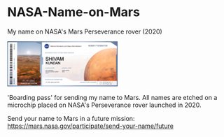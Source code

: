 # NASA-Name-on-Mars
My name on NASA's Mars Perseverance rover (2020)

<img src="BoardingPass_MyNameOnFutureMission.png"  width="50%" height="50%">

'Boarding pass' for sending my name to Mars. All names are etched on a microchip placed on NASA's Perseverance rover launched in 2020. 

Send your name to Mars in a future mission: https://mars.nasa.gov/participate/send-your-name/future

